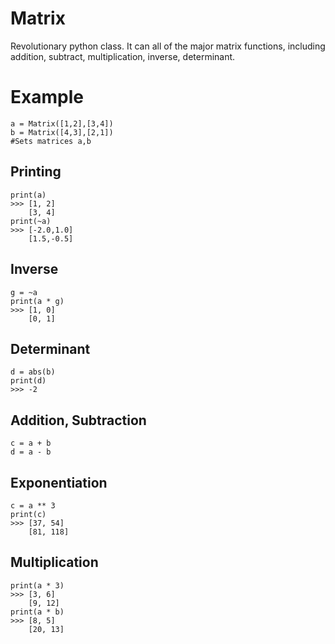 # Matrix
Revolutionary python class. It can all of the major matrix functions, including addition, subtract, multiplication, inverse, determinant.

Example
==
    a = Matrix([1,2],[3,4])
    b = Matrix([4,3],[2,1])
    #Sets matrices a,b
Printing
--
    print(a)
    >>> [1, 2]
        [3, 4]
    print(~a)
    >>> [-2.0,1.0]
        [1.5,-0.5]
Inverse
--
    g = ~a
    print(a * g)
    >>> [1, 0]
        [0, 1]
Determinant
--
    d = abs(b)
    print(d)
    >>> -2
Addition, Subtraction
--
    c = a + b
    d = a - b
Exponentiation
--
    c = a ** 3
    print(c)
    >>> [37, 54]
        [81, 118]
Multiplication
--
    print(a * 3)
    >>> [3, 6]
        [9, 12]
    print(a * b)
    >>> [8, 5]
        [20, 13]
